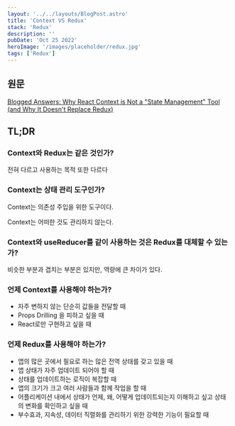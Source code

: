 ```yaml
---
layout: '../../layouts/BlogPost.astro'
title: 'Context VS Redux'
stack: 'Redux'
description: ''
pubDate: 'Oct 25 2022'
heroImage: '/images/placeholder/redux.jpg'
tags: ['Redux']
---
```


## 원문

[Blogged Answers: Why React Context is Not a "State Management" Tool (and Why It Doesn't Replace Redux)](https://blog.isquaredsoftware.com/2021/01/context-redux-differences/)

## TL;DR

### Context와 Redux는 같은 것인가?

전혀 다르고 사용하는 목적 또한 다르다

### Context는 상태 관리 도구인가?

Context는 의존성 주입을 위한 도구이다.

Context는 어떠한 것도 관리하지 않는다.

### Context와 useReducer를 같이 사용하는 것은 Redux를 대체할 수 있는가?

비슷한 부분과 겹치는 부분은 있지만, 역량에 큰 차이가 있다.

### 언제 Context를 사용해야 하는가?

-   자주 변하지 않는 단순히 값들을 전달할 때
-   Props Drilling 을 피하고 싶을 때
-   React로만 구현하고 싶을 때

### 언제 Redux를 사용해야 하는가?

-   앱의 많은 곳에서 필요로 하는 많은 전역 상태를 갖고 있을 때
-   앱 상태가 자주 업데이트 되어야 할 때
-   상태를 업데이트하는 로직이 복잡할 때
-   앱의 크기가 크고 여러 사람들과 함께 작업을 할 때
-   어플리케이션 내에서 상태가 언제, 왜, 어떻게 업데이트되는지 이해하고 싶고 상태의 변화를 확인하고 싶을 때
-   부수효과, 지속성, 데이터 직렬화를 관리하기 위한 강력한 기능이 필요할 때
